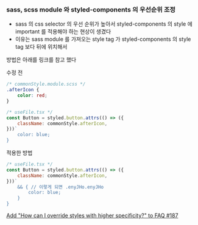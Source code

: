 ### sass, scss module 와 styled-components 의 우선순위 조정

-   sass 의 css selector 의 우선 순위가 높아서 styled-components 의 style 에 important 를 적용해야 하는 현상이 생겼다
-   이유는 sass module 를 가져오는 style tag 가 styled-components 의 style tag 보다 뒤에 위치해서

방법은 아래를 링크를 참고 했다

수정 전

```css
/* commonStyle.module.scss */
.afterIcon {
    color: red;
}
```

```javascript
/* useFile.tsx */
const Button = styled.button.attrs(() => ({
    className: commonStyle.afterIcon,
}))`
    color: blue;
}
```

적용한 방법

```javascript
/* useFile.tsx */
const Button = styled.button.attrs(() => ({
    className: commonStyle.afterIcon,
}))`
    && { // 이렇게 되면 .enyJHo.enyJHo
        color: blue;
    }
}
```

[Add "How can I override styles with higher specificity?" to FAQ #187](https://github.com/styled-components/styled-components-website/issues/187)
